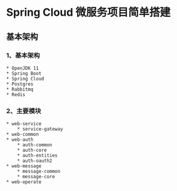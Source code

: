 # Spring Cloud 微服务项目简单搭建

## 基本架构

### 1、基本架构

    * OpenJDK 11
    * Spring Boot
    * Spring Cloud
    * Postgres
    * Rabbitmq
    * Redis

### 2、主要模块

    * web-service
        * service-gateway
    * web-common
    * web-auth
        * auth-common
        * auth-core
        * auth-entities
        * auth-oauth2
    * web-message
        * message-common
        * message-core
    * web-operate
    
